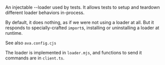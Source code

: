 An injectable --loader used by tests. It allows tests to setup and teardown
different loader behaviors in-process.

By default, it does nothing, as if we were not using a loader at all. But it
responds to specially-crafted `import`s, installing or uninstalling a loader at
runtime.

See also `ava.config.cjs`

The loader is implemented in `loader.mjs`, and functions to send it commands are
in `client.ts`.
